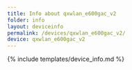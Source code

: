 ```yaml
---
title: Info about qxwlan_e600gac_v2
folder: info
layout: deviceinfo
permalink: /devices/qxwlan_e600gac_v2/
device: qxwlan_e600gac_v2
---
```

{% include templates/device_info.md %}
